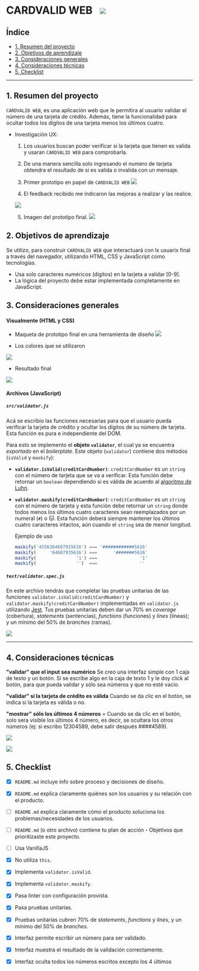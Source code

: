 # CARDVALID WEB &nbsp;  ![](https://komarev.com/ghpvc/?username=alemapyapur&color=blueviolet)

## Índice

* [1. Resumen del proyecto](#1-resumen-del-proyecto)
* [2. Objetivos de aprendizaje](#2-objetivos-de-aprendizaje)
* [3. Consideraciones generales](#3-consideraciones-generales)
* [4. Consideraciones técnicas](#4-consideraciones-técnicas)
* [5. Checklist](#5-checklist)

***

## 1. Resumen del proyecto

`CARDVALID WEB`, es una aplicación web que le permitira al
usuario validar el número de una tarjeta de crédito. Además, tiene la
funcionalidad para ocultar todos los dígitos de una tarjeta menos
los últimos cuatro.

* Investigación UX:
  1. Los usuarios buscan poder verificar si la tarjeta que tienen es valida y usaran `CARDVALID WEB` para comprobarla.
  2. De una manera sencilla solo ingresando el numero de tarjeta obtendra el resultado de si es valida o invalida con un mensaje.
  3. Primer prototipo en papel de `CARDVALID WEB`
  ![](src/img/prototipo1.jpg)

  4. El feedback recibido me indicaron las mejoras a realizar y las realice.

  ![](src/img/prototipo2.jpg)

  5. Imagen del prototipo final.
  ![](src/img/cardvalid.png)


## 2. Objetivos de aprendizaje

Se utilizo, para construir `CARDVALID WEB` que interactuará
con lx usuarix final a través del navegador, utilizando HTML, CSS y JavaScript
como tecnologías.
* Usa solo caracteres numéricos (dígitos) en la tarjeta a validar [0-9].
* La lógica del proyecto debe estar implementada completamente en JavaScript.


## 3. Consideraciones generales
#### Visualmente (HTML y CSS)

* Maqueta de prototipo final en una herramienta de diseño
![](src/img/prototipo-imagen.png)

* Los colores que se utilizaron

![](src/img/colores.png)

* Resultado final

![](src/img/cardvalid.png)

#### Archivos (JavaScript)

##### `src/validator.js`

Acá se escribio las funciones necesarias para que el usuario pueda verificar la
tarjeta de crédito y ocultar los dígitos de su número de tarjeta.
Esta función es pura e independiente del DOM.

Para esto se implemento el **objeto `validator`**, el cual ya se encuentra
_exportado_ en el _boilerplate_. Este objeto (`validator`) contiene
dos métodos (`isValid` y `maskify`):

* **`validator.isValid(creditCardNumber)`**: `creditCardNumber` es un `string`
con el número de tarjeta que se va a verificar. Esta función debe retornar un
`boolean` dependiendo si es válida de acuerdo al [algoritmo de Luhn](https://es.wikipedia.org/wiki/Algoritmo_de_Luhn).

* **`validator.maskify(creditCardNumber)`**: `creditCardNumber` es un `string` con
el número de tarjeta y esta función debe retornar un `string` donde todos menos
los últimos cuatro caracteres sean reemplazados por un numeral (`#`) o 🐱.
Esta función deberá siempre mantener los últimos cuatro caracteres intactos, aún
cuando el `string` sea de menor longitud.

    Ejemplo de uso

    ```js
    maskify('4556364607935616') === '############5616'
    maskify(     '64607935616') ===      '#######5616'
    maskify(               '1') ===                '1'
    maskify(               '')  ===                ''
    ```

##### `test/validator.spec.js`

En este archivo tendrás que completar las pruebas unitarias de las funciones
`validator.isValid(creditCardNumber)` y `validator.maskify(creditCardNumber)`
implementadas en `validator.js` utilizando [Jest](https://jestjs.io/es-ES/).
Tus pruebas unitarias deben dar un 70% en _coverage_ (cobertura),
_statements_ (sentencias), _functions_ (funciones) y _lines_ (líneas); y un
mínimo del 50% de _branches_ (ramas).

![](src/img/passtestvalidator.png)



***
## 4. Consideraciones técnicas

**"validar" que el input sea numérico**
Se creo una interfaz simple con 1 caja de texto y un botón. Si se escribe algo en la caja de texto 1 y le doy click al botón, para que pueda validar y sólo sea números y que no esté vacío.

**"validar" si la tarjeta de crédito es válida**
Cuando se da clic en el botón, se indica si la tarjeta es válida o no.

**"mostrar" sólo los últimos 4 números**  =
Cuando se da clic en el botón, solo sera visible los últimos 4 número, es decir, se ocultara los otros números (ej: si escribo 12304589, debe salir después ####4589).

![](src/img/cardvalid-valida.png)

![](src/img/cardvalid-invalida.png)

## 5. Checklist

* [X] `README.md` incluye info sobre proceso y decisiones de diseño.
* [X] `README.md` explica claramente quiénes son los usuarios y su relación con
  el producto.
* [ ] `README.md` explica claramente cómo el producto soluciona los
  problemas/necesidades de los usuarios.
* [ ] `README.md` (o otro archivo) contiene tu plan de acción - Objetivos que prioritizaste este proyecto.
* [ ] Usa VanillaJS
* [X] No utiliza `this`.
* [X] Implementa `validator.isValid`.
* [X] Implementa `validator.maskify`.
* [X] Pasa linter con configuración provista.
* [X] Pasa pruebas unitarias.
* [X] Pruebas unitarias cubren 70% de _statements_, _functions_ y _lines_, y un
  mínimo del 50% de _branches_.
* [X] Interfaz permite escribir un número para ser validado.
* [X] Interfaz muestra el resultado de la validación correctamente.
* [X] Interfaz oculta todos los números escritos excepto los 4 últimos




